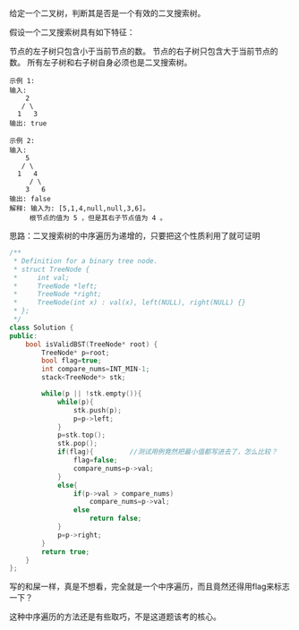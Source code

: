 

给定一个二叉树，判断其是否是一个有效的二叉搜索树。

假设一个二叉搜索树具有如下特征：

节点的左子树只包含小于当前节点的数。
节点的右子树只包含大于当前节点的数。
所有左子树和右子树自身必须也是二叉搜索树。

```
示例 1:
输入:
    2
   / \
  1   3
输出: true

示例 2:
输入:
    5
   / \
  1   4
     / \
    3   6
输出: false
解释: 输入为: [5,1,4,null,null,3,6]。
     根节点的值为 5 ，但是其右子节点值为 4 。
```



思路：二叉搜索树的中序遍历为递增的，只要把这个性质利用了就可证明

```c++
/**
 * Definition for a binary tree node.
 * struct TreeNode {
 *     int val;
 *     TreeNode *left;
 *     TreeNode *right;
 *     TreeNode(int x) : val(x), left(NULL), right(NULL) {}
 * };
 */
class Solution {
public:
    bool isValidBST(TreeNode* root) {
        TreeNode* p=root;
        bool flag=true;
        int compare_nums=INT_MIN-1;
        stack<TreeNode*> stk;

        while(p || !stk.empty()){
            while(p){
                stk.push(p);
                p=p->left;
            }
            p=stk.top();
            stk.pop();
            if(flag){         //测试用例竟然把最小值都写进去了，怎么比较？
                flag=false;
                compare_nums=p->val;
            }   
            else{
                if(p->val > compare_nums)                  
                    compare_nums=p->val;   
                else
                    return false;
            } 
            p=p->right;
        }
        return true;
    } 
};
```

写的和屎一样，真是不想看，完全就是一个中序遍历，而且竟然还得用flag来标志一下？

这种中序遍历的方法还是有些取巧，不是这道题该考的核心。